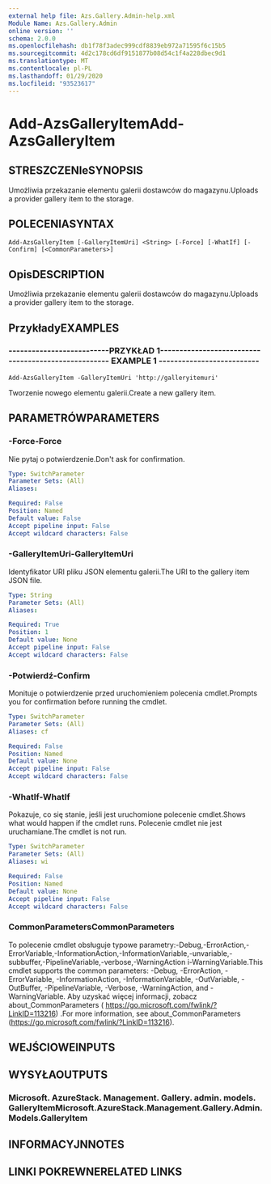 ```yaml
---
external help file: Azs.Gallery.Admin-help.xml
Module Name: Azs.Gallery.Admin
online version: ''
schema: 2.0.0
ms.openlocfilehash: db1f78f3adec999cdf8839eb972a71595f6c15b5
ms.sourcegitcommit: 4d2c178cd6df9151877b08d54c1f4a228dbec9d1
ms.translationtype: MT
ms.contentlocale: pl-PL
ms.lasthandoff: 01/29/2020
ms.locfileid: "93523617"
---
```

# <span data-ttu-id="6de4b-101">Add-AzsGalleryItem</span><span class="sxs-lookup"><span data-stu-id="6de4b-101">Add-AzsGalleryItem</span></span>

## <span data-ttu-id="6de4b-102">STRESZCZENIe</span><span class="sxs-lookup"><span data-stu-id="6de4b-102">SYNOPSIS</span></span>
<span data-ttu-id="6de4b-103">Umożliwia przekazanie elementu galerii dostawców do magazynu.</span><span class="sxs-lookup"><span data-stu-id="6de4b-103">Uploads a provider gallery item to the storage.</span></span>

## <span data-ttu-id="6de4b-104">POLECENIA</span><span class="sxs-lookup"><span data-stu-id="6de4b-104">SYNTAX</span></span>

```
Add-AzsGalleryItem [-GalleryItemUri] <String> [-Force] [-WhatIf] [-Confirm] [<CommonParameters>]
```

## <span data-ttu-id="6de4b-105">Opis</span><span class="sxs-lookup"><span data-stu-id="6de4b-105">DESCRIPTION</span></span>
<span data-ttu-id="6de4b-106">Umożliwia przekazanie elementu galerii dostawców do magazynu.</span><span class="sxs-lookup"><span data-stu-id="6de4b-106">Uploads a provider gallery item to the storage.</span></span>

## <span data-ttu-id="6de4b-107">Przykłady</span><span class="sxs-lookup"><span data-stu-id="6de4b-107">EXAMPLES</span></span>

### <span data-ttu-id="6de4b-108">--------------------------PRZYKŁAD 1--------------------------</span><span class="sxs-lookup"><span data-stu-id="6de4b-108">-------------------------- EXAMPLE 1 --------------------------</span></span>
```
Add-AzsGalleryItem -GalleryItemUri 'http://galleryitemuri'
```

<span data-ttu-id="6de4b-109">Tworzenie nowego elementu galerii.</span><span class="sxs-lookup"><span data-stu-id="6de4b-109">Create a new gallery item.</span></span>

## <span data-ttu-id="6de4b-110">PARAMETRÓW</span><span class="sxs-lookup"><span data-stu-id="6de4b-110">PARAMETERS</span></span>

### <span data-ttu-id="6de4b-111">-Force</span><span class="sxs-lookup"><span data-stu-id="6de4b-111">-Force</span></span>
<span data-ttu-id="6de4b-112">Nie pytaj o potwierdzenie.</span><span class="sxs-lookup"><span data-stu-id="6de4b-112">Don't ask for confirmation.</span></span>

```yaml
Type: SwitchParameter
Parameter Sets: (All)
Aliases: 

Required: False
Position: Named
Default value: False
Accept pipeline input: False
Accept wildcard characters: False
```

### <span data-ttu-id="6de4b-113">-GalleryItemUri</span><span class="sxs-lookup"><span data-stu-id="6de4b-113">-GalleryItemUri</span></span>
<span data-ttu-id="6de4b-114">Identyfikator URI pliku JSON elementu galerii.</span><span class="sxs-lookup"><span data-stu-id="6de4b-114">The URI to the gallery item JSON file.</span></span>

```yaml
Type: String
Parameter Sets: (All)
Aliases: 

Required: True
Position: 1
Default value: None
Accept pipeline input: False
Accept wildcard characters: False
```

### <span data-ttu-id="6de4b-115">-Potwierdź</span><span class="sxs-lookup"><span data-stu-id="6de4b-115">-Confirm</span></span>
<span data-ttu-id="6de4b-116">Monituje o potwierdzenie przed uruchomieniem polecenia cmdlet.</span><span class="sxs-lookup"><span data-stu-id="6de4b-116">Prompts you for confirmation before running the cmdlet.</span></span>

```yaml
Type: SwitchParameter
Parameter Sets: (All)
Aliases: cf

Required: False
Position: Named
Default value: None
Accept pipeline input: False
Accept wildcard characters: False
```

### <span data-ttu-id="6de4b-117">-WhatIf</span><span class="sxs-lookup"><span data-stu-id="6de4b-117">-WhatIf</span></span>
<span data-ttu-id="6de4b-118">Pokazuje, co się stanie, jeśli jest uruchomione polecenie cmdlet.</span><span class="sxs-lookup"><span data-stu-id="6de4b-118">Shows what would happen if the cmdlet runs.</span></span>
<span data-ttu-id="6de4b-119">Polecenie cmdlet nie jest uruchamiane.</span><span class="sxs-lookup"><span data-stu-id="6de4b-119">The cmdlet is not run.</span></span>

```yaml
Type: SwitchParameter
Parameter Sets: (All)
Aliases: wi

Required: False
Position: Named
Default value: None
Accept pipeline input: False
Accept wildcard characters: False
```

### <span data-ttu-id="6de4b-120">CommonParameters</span><span class="sxs-lookup"><span data-stu-id="6de4b-120">CommonParameters</span></span>
<span data-ttu-id="6de4b-121">To polecenie cmdlet obsługuje typowe parametry:-Debug,-ErrorAction,-ErrorVariable,-InformationAction,-InformationVariable,-unvariable,-subbuffer,-PipelineVariable,-verbose,-WarningAction i-WarningVariable.</span><span class="sxs-lookup"><span data-stu-id="6de4b-121">This cmdlet supports the common parameters: -Debug, -ErrorAction, -ErrorVariable, -InformationAction, -InformationVariable, -OutVariable, -OutBuffer, -PipelineVariable, -Verbose, -WarningAction, and -WarningVariable.</span></span> <span data-ttu-id="6de4b-122">Aby uzyskać więcej informacji, zobacz about_CommonParameters ( https://go.microsoft.com/fwlink/?LinkID=113216) .</span><span class="sxs-lookup"><span data-stu-id="6de4b-122">For more information, see about_CommonParameters (https://go.microsoft.com/fwlink/?LinkID=113216).</span></span>

## <span data-ttu-id="6de4b-123">WEJŚCIOWE</span><span class="sxs-lookup"><span data-stu-id="6de4b-123">INPUTS</span></span>

## <span data-ttu-id="6de4b-124">WYSYŁA</span><span class="sxs-lookup"><span data-stu-id="6de4b-124">OUTPUTS</span></span>

### <span data-ttu-id="6de4b-125">Microsoft. AzureStack. Management. Gallery. admin. models. GalleryItem</span><span class="sxs-lookup"><span data-stu-id="6de4b-125">Microsoft.AzureStack.Management.Gallery.Admin.Models.GalleryItem</span></span>

## <span data-ttu-id="6de4b-126">INFORMACYJN</span><span class="sxs-lookup"><span data-stu-id="6de4b-126">NOTES</span></span>

## <span data-ttu-id="6de4b-127">LINKI POKREWNE</span><span class="sxs-lookup"><span data-stu-id="6de4b-127">RELATED LINKS</span></span>

